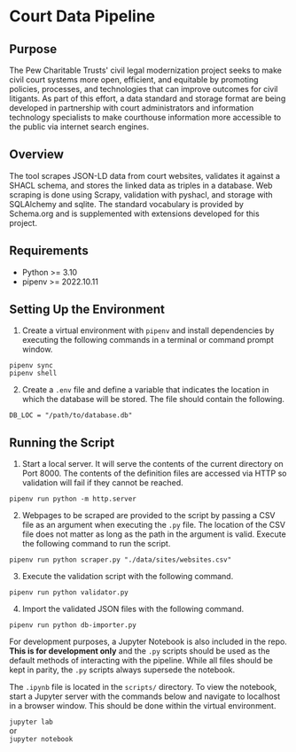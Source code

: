# Court Data Pipeline

## Purpose

The Pew Charitable Trusts' civil legal modernization project seeks to make civil court systems more open, efficient, and equitable by promoting policies, processes, and technologies that can improve outcomes for civil litigants. As part of this effort, a data standard and storage format are being developed in partnership with court administrators and information technology specialists to make courthouse information more accessible to the public via internet search engines.

## Overview

The tool scrapes JSON-LD data from court websites, validates it against a SHACL schema, and stores the linked data as triples in a database. Web scraping is done using Scrapy, validation with pyshacl, and storage with SQLAlchemy and sqlite. The standard vocabulary is provided by Schema.org and is supplemented with extensions developed for this project.

## Requirements
- Python >= 3.10
- pipenv >= 2022.10.11


## Setting Up the Environment

1. Create a virtual environment with `pipenv` and install dependencies by executing the following commands in a terminal or command prompt window.
   
  `pipenv sync`  
  `pipenv shell`
  
2. Create a `.env` file and define a variable that indicates the location in which the database will be stored. The file should contain the following.

```
DB_LOC = "/path/to/database.db"
``` 
  
## Running the Script
1. Start a local server. It will serve the contents of the current directory on Port 8000. The contents of the definition files are accessed via HTTP so validation will fail if they cannot be reached.
  
`pipenv run python -m http.server`


2. Webpages to be scraped are provided to the script by passing a CSV file as an argument when executing the `.py` file. The location of the CSV file does not matter as long as the path in the argument is valid. Execute the following command to run the script.

`pipenv run python scraper.py "./data/sites/websites.csv"`


3. Execute the validation script with the following command.

`pipenv run python validator.py`


4. Import the validated JSON files with the following command.

`pipenv run python db-importer.py`

For development purposes, a Jupyter Notebook is also included in the repo. **This is for development only** and the `.py` scripts should be used as the default methods of interacting with the pipeline. While all files should be kept in parity, the `.py` scripts always supersede the notebook. 

The `.ipynb` file is located in the `scripts/` directory. To view the notebook, start a Jupyter server with the commands below and navigate to localhost in a browser window. This should be done within the virtual environment.

`jupyter lab`  
or  
`jupyter notebook`
